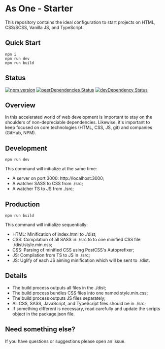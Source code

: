 # As One - Starter

This repository contains the ideal configuration to start projects on HTML, CSS/SCSS, Vanilla JS, and TypeScript.

## Quick Start

```
npm i
npm run dev
npm run build
```

## Status

[![npm version](https://img.shields.io/badge/npm-v6.13.4-blue)]()
[![peerDependencies Status](https://img.shields.io/badge/peer%20dependencies-up%20to%20date-brightgreen)]()
[![devDependency Status](https://img.shields.io/badge/dev--dependencies-up%20to%20date-brightgreen)]()

## Overview

In this accelerated world of web development is important to stay on the shoulders of non-depreciable dependencies. Likewise, it's important to keep focused on core technologies (HTML, CSS, JS, git) and companies (GitHub, NPM).

## Development

```
npm run dev
```

This command will initialize at the same time:

- A server on port 3000: http://localhost:3000;
- A watcher SASS to CSS from ./src;
- A watcher TS to JS from ./src;

## Production

```
npm run build
```

This command will initialize sequentially:

- HTML: Minification of index.html to ./dist;
- CSS: Compilation of all SASS in ./src to to one minified CSS file ./dist/style.min.css;
- CSS: Parsing of minified CSS using PostCSS's Autoprefixer;
- JS: Compilation from TS to JS in ./src;
- JS: Uglify of each JS aiming minification which will be sent to ./dist.

## Details

- The build process outputs all files in the ./dist;
- The build process bundles CSS files into one named style.min.css;
- The build process outputs JS files separately;
- All CSS, SASS, JavaScript, and TypeScript files should be in ./src;
- If something different is necessary, read carefully and update the scripts object in the package.json file.

## Need something else?

If you have questions or suggestions please open an issue.
